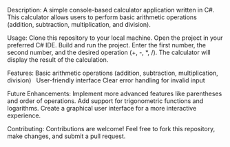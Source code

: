 Description:
A simple console-based calculator application written in C#. 
This calculator allows users to perform basic arithmetic operations (addition, subtraction, multiplication, and division).

Usage:
Clone this repository to your local machine.
Open the project in your preferred C# IDE.
Build and run the project.
Enter the first number, the second number, and the desired operation (+, -, *, /).
The calculator will display the result of the calculation.

Features:
Basic arithmetic operations (addition, subtraction, multiplication, division)   
User-friendly interface
Clear error handling for invalid input

Future Enhancements:
Implement more advanced features like parentheses and order of operations.
Add support for trigonometric functions and logarithms.
Create a graphical user interface for a more interactive experience.

Contributing:
Contributions are welcome! Feel free to fork this repository, make changes, and submit a pull request.
